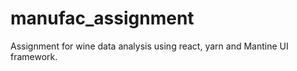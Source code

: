 # manufac_assignment

Assignment for wine data analysis using react, yarn and Mantine UI framework.
